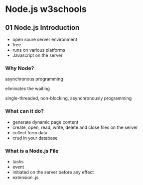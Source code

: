 # Node.js w3schools

## 01 Node.js Introduction

- open soure server environment
- free
- runs on various platforms
- Javascript on the server

### Why Node?

asynchronous programming

eliminates the waiting

single-threaded, non-blocking, asynchronously programming

### What can it do?

- generate dynamic page content
- create, open, read, write, delete and close files on the server
- collect form data
- crud in your database

### What is a Node.js File

- tasks
- event
- initiated on the server before any effect
- extension .js